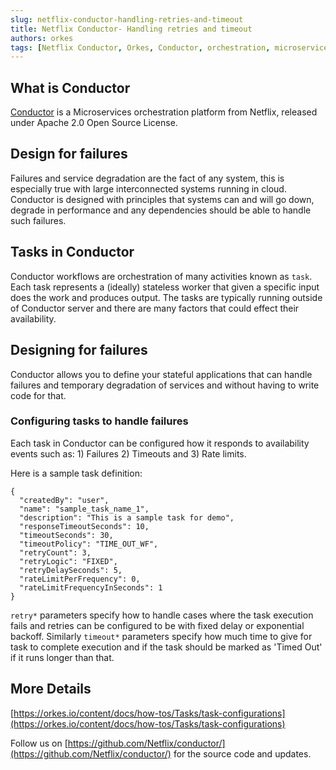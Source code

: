 ```yaml
---
slug: netflix-conductor-handling-retries-and-timeout 
title: Netflix Conductor- Handling retries and timeout
authors: orkes 
tags: [Netflix Conductor, Orkes, Conductor, orchestration, microservices, 2022]
---
```


## What is Conductor
[Conductor](https://github.com/Netflix/conductor) is a Microservices orchestration platform from Netflix, released under Apache 2.0 Open Source License.

## Design for failures
Failures and service degradation are the fact of any system, this is especially true with large interconnected systems running in cloud.  Conductor is designed with principles that systems can and will go down, degrade in performance and any dependencies should be able to handle such failures.

## Tasks in Conductor
Conductor workflows are orchestration of many activities known as `task`.  Each task represents a (ideally) stateless worker that given a specific input does the work and produces output.  The tasks are typically running outside of Conductor server and there are many factors that could effect their availability.

## Designing for failures
Conductor allows you to define your stateful applications that can handle failures and temporary degradation of services and without having to write code for that. 

### Configuring tasks to handle failures
Each task in Conductor can be configured how it responds to availability events such as: 1) Failures 2) Timeouts and 3) Rate limits.


Here is a sample task definition:

```
{
  "createdBy": "user",
  "name": "sample_task_name_1",
  "description": "This is a sample task for demo",
  "responseTimeoutSeconds": 10,
  "timeoutSeconds": 30,
  "timeoutPolicy": "TIME_OUT_WF",
  "retryCount": 3,
  "retryLogic": "FIXED",
  "retryDelaySeconds": 5,
  "rateLimitPerFrequency": 0,
  "rateLimitFrequencyInSeconds": 1
}
```


```retry*``` parameters specify how to handle cases where the task execution fails and retries can be configured to be with fixed delay or exponential backoff.  Similarly ```timeout*``` parameters specify how much time to give for task to complete execution and if the task should be marked as 'Timed Out' if it runs longer than that.

## More Details
[https://orkes.io/content/docs/how-tos/Tasks/task-configurations](https://orkes.io/content/docs/how-tos/Tasks/task-configurations)

Follow us on [https://github.com/Netflix/conductor/](https://github.com/Netflix/conductor/)
for the source code and updates.